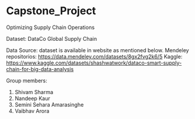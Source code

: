 # Capstone_Project
Optimizing Supply Chain Operations

Dataset: DataCo Global Supply Chain

Data Source:  dataset is available in website as mentioned below.
Mendeley repositorios: https://data.mendeley.com/datasets/8gx2fvg2k6/5
Kaggle: https://www.kaggle.com/datasets/shashwatwork/dataco-smart-supply-chain-for-big-data-analysis

Group members:
1. Shivam Sharma
2. Nandeep Kaur
3. Semini Sehara Amarasinghe
4. Vaibhav Arora


